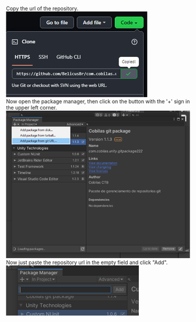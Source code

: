 Copy the url of the repository.<br/>
![](https://github.com/BelicusBr/com.cobilas.unity.gitpackage/blob/12ada82a50fca6b644d10c87b9725aa7ea4a6eba/Documentation~/Image/copy_url_gpack.png)<br/>
Now open the package manager, then click on the button with the '+' sign in the upper left corner.<br/>
![](https://github.com/BelicusBr/com.cobilas.unity.gitpackage/blob/12ada82a50fca6b644d10c87b9725aa7ea4a6eba/Documentation~/Image/install_gpack.png)<br/>
Now just paste the repository url in the empty field and click "Add".<br/>
![](https://github.com/BelicusBr/com.cobilas.unity.gitpackage/blob/0323c44c0a43eb6fc692b9247ad0e633748a5736/Documentation~/Image/add_url_gpack.png)<br/>
